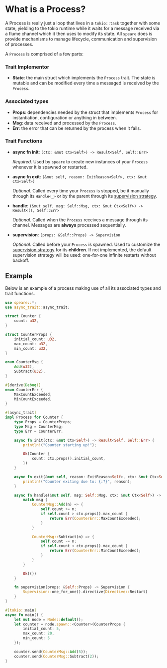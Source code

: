 # What is a Process?
A Process is really just a loop that lives in a `tokio::task` together with some state, yielding to the tokio runtime while it waits for a message received via a flume channel which it then uses to modify its state. All `speare` does is provide mechanisms to manage lifecycle, communication and supervision of processes.

A `Process` is comprised of a few parts:
### Trait Implementor
- **State**: the main struct which implements the `Process` trait. The state is mutable and can be modified every time a messaged is received by the `Process`.

### Associated types
- **Props**: dependencies needed by the struct that implements `Process` for instantiation, configuration or anything in between.
- **Msg**: data received and processed by the `Process`.
- **Err**: the error that can be returned by the process when it fails.

### Trait Functions
- **async fn init**: `(ctx: &mut Ctx<Self>) -> Result<Self, Self::Err>`

    *Required*. Used by `speare` to create new instances of your `Process` whenever it is spawned or restarted.

- **async fn exit**: `(&mut self, reason: ExitReason<Self>, ctx: &mut Ctx<Self>)`

    *Optional*. Called every time your `Process` is stopped, be it manually through its `Handle<_>` or
    by the parent through its [supervision strategy](./supervision.md).

- **handle**: `(&mut self, msg: Self::Msg, ctx: &mut Ctx<Self>) -> Result<(), Self::Err>`

    *Optional*. Called when the `Process` receives a message through its channel. 
    Messages are **always** processed sequentially.

- **supervision**: `(props: &Self::Props) -> Supervision`

    *Optional*. Called before your `Process` is spawned. Used to customize the [supervision strategy](./supervision.md)
    for its **children**. If not implemented, the default supervision strategy will
    be used: one-for-one infinite restarts without backoff.


## Example
Below is an example of a process making use of all its associated types and trait functions.

```rs
use speare::*;
use async_trait::async_trait;

struct Counter {
    count: u32,
}

struct CounterProps {
    initial_count: u32,
    max_count: u32,
    min_count: u32,
}

enum CounterMsg {
    Add(u32),
    Subtract(u32),
}

#[derive(Debug)]
enum CounterErr {
    MaxCountExceeded,
    MinCountExceeded,
}

#[async_trait]
impl Process for Counter {
    type Props = CounterProps;
    type Msg = CounterMsg;
    type Err = CounterErr;

    async fn init(ctx: &mut Ctx<Self>) -> Result<Self, Self::Err> {
        println!("Counter starting up!");

        Ok(Counter {
            count: ctx.props().initial_count,
        })
    }

    async fn exit(&mut self, reason: ExitReason<Self>, ctx: &mut Ctx<Self>) {
        println!("Counter exiting due to: {:?}", reason);
    }

    async fn handle(&mut self, msg: Self::Msg, ctx: &mut Ctx<Self>) -> Result<(), Self::Err> {
        match msg {
            CounterMsg::Add(n) => {
                self.count += n;
                if self.count > ctx.props().max_count {
                    return Err(CounterErr::MaxCountExceeded);
                }
            }

            CounterMsg::Subtract(n) => {
                self.count -= n;
                if self.count < ctx.props().max_count {
                    return Err(CounterErr::MinCountExceeded);
                }
            }
        }

        Ok(())
    }

    fn supervision(props: &Self::Props) -> Supervision {
        Supervision::one_for_one().directive(Directive::Restart)
    }
}

#[tokio::main]
async fn main() {
    let mut node = Node::default();
    let counter = node.spawn::<Counter>(CounterProps {
        initial_count: 5,
        max_count: 20,
        min_count: 5
    });

    counter.send(CounterMsg::Add(5));
    counter.send(CounterMsg::Subtract(2));
}
```
